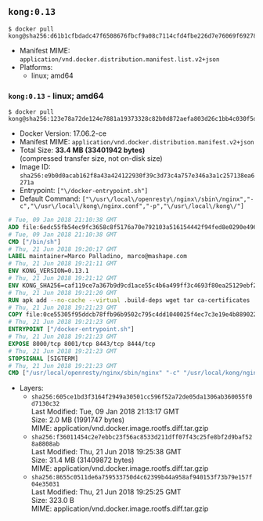 ## `kong:0.13`

```console
$ docker pull kong@sha256:d61b1cfbdadc47f6508676fbcf9a08c7114cfd4fbe226d7e76069f6927800665
```

-	Manifest MIME: `application/vnd.docker.distribution.manifest.list.v2+json`
-	Platforms:
	-	linux; amd64

### `kong:0.13` - linux; amd64

```console
$ docker pull kong@sha256:123e78a72de124e7881a19373328c82b0d872aefa803d26c1bb4c030f5d76b99
```

-	Docker Version: 17.06.2-ce
-	Manifest MIME: `application/vnd.docker.distribution.manifest.v2+json`
-	Total Size: **33.4 MB (33401942 bytes)**  
	(compressed transfer size, not on-disk size)
-	Image ID: `sha256:e9b0d0acab162f8a43a424122930f39c3d73c4a757e346a3a1c257138ea6271a`
-	Entrypoint: `["\/docker-entrypoint.sh"]`
-	Default Command: `["\/usr\/local\/openresty\/nginx\/sbin\/nginx","-c","\/usr\/local\/kong\/nginx.conf","-p","\/usr\/local\/kong\/"]`

```dockerfile
# Tue, 09 Jan 2018 21:10:38 GMT
ADD file:6edc55fb54ec9fc3658c8f5176a70e792103a516154442f94fed8e0290e4960e in / 
# Tue, 09 Jan 2018 21:10:38 GMT
CMD ["/bin/sh"]
# Thu, 21 Jun 2018 19:20:17 GMT
LABEL maintainer=Marco Palladino, marco@mashape.com
# Thu, 21 Jun 2018 19:21:11 GMT
ENV KONG_VERSION=0.13.1
# Thu, 21 Jun 2018 19:21:12 GMT
ENV KONG_SHA256=caf119ce7a367b9d9cd1ace55c4b6a499ff3c4693f80ea25129ebf2da0373fcc
# Thu, 21 Jun 2018 19:21:20 GMT
RUN apk add --no-cache --virtual .build-deps wget tar ca-certificates 	&& apk add --no-cache libgcc openssl pcre perl tzdata curl 	&& wget -O kong.tar.gz "https://bintray.com/kong/kong-community-edition-alpine-tar/download_file?file_path=kong-community-edition-$KONG_VERSION.apk.tar.gz" 	&& echo "$KONG_SHA256 *kong.tar.gz" | sha256sum -c - 	&& tar -xzf kong.tar.gz -C /tmp 	&& rm -f kong.tar.gz 	&& cp -R /tmp/usr / 	&& rm -rf /tmp/usr 	&& cp -R /tmp/etc / 	&& rm -rf /tmp/etc 	&& apk del .build-deps
# Thu, 21 Jun 2018 19:21:23 GMT
COPY file:0ce55305f95ddcb78ffb96b9502c795c4dd1040025f4ec7c3e19e4b889022b90 in /docker-entrypoint.sh 
# Thu, 21 Jun 2018 19:21:23 GMT
ENTRYPOINT ["/docker-entrypoint.sh"]
# Thu, 21 Jun 2018 19:21:23 GMT
EXPOSE 8000/tcp 8001/tcp 8443/tcp 8444/tcp
# Thu, 21 Jun 2018 19:21:23 GMT
STOPSIGNAL [SIGTERM]
# Thu, 21 Jun 2018 19:21:23 GMT
CMD ["/usr/local/openresty/nginx/sbin/nginx" "-c" "/usr/local/kong/nginx.conf" "-p" "/usr/local/kong/"]
```

-	Layers:
	-	`sha256:605ce1bd3f3164f2949a30501cc596f52a72de05da1306ab360055f0d7130c32`  
		Last Modified: Tue, 09 Jan 2018 21:13:17 GMT  
		Size: 2.0 MB (1991747 bytes)  
		MIME: application/vnd.docker.image.rootfs.diff.tar.gzip
	-	`sha256:f36011454c2e7ebbc23f56ac8533d211dff07f43c25fe8bf2d9baf528a8808ab`  
		Last Modified: Thu, 21 Jun 2018 19:25:38 GMT  
		Size: 31.4 MB (31409872 bytes)  
		MIME: application/vnd.docker.image.rootfs.diff.tar.gzip
	-	`sha256:8655c0511de6a759533750d4c62399b44a958af940153f73b79e157f04e35031`  
		Last Modified: Thu, 21 Jun 2018 19:25:25 GMT  
		Size: 323.0 B  
		MIME: application/vnd.docker.image.rootfs.diff.tar.gzip
